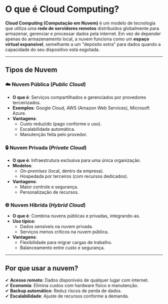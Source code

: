 # O que é Cloud Computing?  

**Cloud Computing (Computação em Nuvem)** é um modelo de tecnologia que utiliza uma **rede de servidores remotos** distribuídos globalmente para armazenar, gerenciar e processar dados pela internet. Em vez de depender apenas do armazenamento local, a nuvem funciona como um **espaço virtual expansível**, semelhante a um "depósito extra" para dados quando a capacidade do seu dispositivo está esgotada.  

---

## **Tipos de Nuvem**  

### ☁️ **Nuvem Pública** (*Public Cloud*)  
- **O que é**: Serviços compartilhados e gerenciados por provedores terceirizados.  
- **Exemplos**: Google Cloud, AWS (Amazon Web Services), Microsoft Azure.  
- **Vantagens**:  
  - Custo reduzido (pago conforme o uso).  
  - Escalabilidade automática.  
  - Manutenção feita pelo provedor.  

### 🔒 **Nuvem Privada** (*Private Cloud*)  
- **O que é**: Infraestrutura exclusiva para uma única organização.  
- **Modelos**:  
  - *On-premises* (local, dentro da empresa).  
  - Hospedada por terceiros (com recursos dedicados).  
- **Vantagens**:  
  - Maior controle e segurança.  
  - Personalização de recursos.  

### 🌐 **Nuvem Híbrida** (*Hybrid Cloud*)  
- **O que é**: Combina nuvens públicas e privadas, integrando-as.  
- **Uso típico**:  
  - Dados sensíveis na nuvem privada.  
  - Serviços menos críticos na nuvem pública.  
- **Vantagens**:  
  - Flexibilidade para migrar cargas de trabalho.  
  - Balanceamento entre custo e segurança.  

---

## **Por que usar a nuvem?**  
✔ **Acesso remoto**: Dados disponíveis de qualquer lugar com internet.  
✔ **Economia**: Elimina custos com hardware físico e manutenção.  
✔ **Backup automático**: Reduz riscos de perda de dados.  
✔ **Escalabilidade**: Ajuste de recursos conforme a demanda.  
